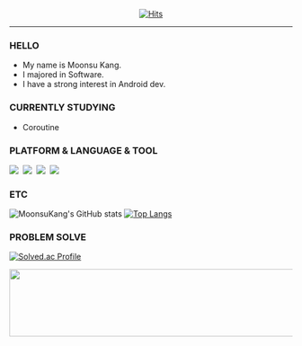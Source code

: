 <div align="center">
   
[![Hits](https://hits.seeyoufarm.com/api/count/incr/badge.svg?url=https%3A%2F%2Fgithub.com%2Fkms9978%2Fkms9978&count_bg=%2330D3AA&title_bg=%23555555&icon=&icon_color=%23E7E7E7&title=hits&edge_flat=false)](https://github.com/kms9978)
  
</div>

---

### HELLO
- My name is Moonsu Kang.
- I majored in Software.
- I have a strong interest in Android dev.



### CURRENTLY STUDYING

<!-- ![React Native](https://img.shields.io/badge/React_Native-20232A?style=for-the-badge&logo=react&logoColor=61DAFB) -->
- Coroutine



### PLATFORM & LANGUAGE & TOOL
<p>
   <img src="https://img.shields.io/badge/Kotlin-7F52FF?style=flat-square&logo=Kotlin&logoColor=white"/></a>&nbsp
  <img src="https://img.shields.io/badge/Python-3766AB?style=flat-square&logo=Python&logoColor=white"/></a>&nbsp 
  <img src="https://img.shields.io/badge/Android-3DDC84?style=flat-square&logo=Android&logoColor=white"/></a>&nbsp
  <img src="https://img.shields.io/badge/Jetpack Compose-4285F4?style=flat-square&logo=jetpackcompose&logoColor=white"/></a>&nbsp
</p>




### ETC
![MoonsuKang's GitHub stats](https://github-readme-stats.vercel.app/api?username=MoonsuKang&show_icons=true&theme=rose_pine)
[![Top Langs](https://github-readme-stats.vercel.app/api/top-langs/?username=MoonsuKang&layout=compact&theme=dark)](https://github.com/anuraghazra/github-readme-stats)

### PROBLEM SOLVE
[![Solved.ac Profile](http://mazassumnida.wtf/api/v2/generate_badge?boj=rkdms4971)](https://solved.ac/rkdms4971/)

<a href="https://github.com/devxb/gitanimals">
  <img src="https://render.gitanimals.org/lines/MoonsuKAng" width="1000" height="120"/>
</a>




